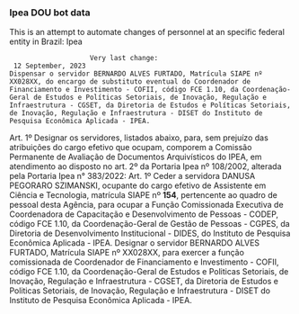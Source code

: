  ### Ipea DOU bot data
 This is an attempt to automate changes of personnel at an specific federal entity in Brazil: Ipea
 
                        Very last change: 
 	 12 September, 2023
	Dispensar o servidor BERNARDO ALVES FURTADO, Matrícula SIAPE nº XX028XX, do encargo de substituto eventual do Coordenador de Financiamento e Investimento - COFII, código FCE 1.10, da Coordenação-Geral de Estudos e Políticas Setoriais, de Inovação, Regulação e Infraestrutura - CGSET, da Diretoria de Estudos e Políticas Setoriais, de Inovação, Regulação e Infraestrutura - DISET do Instituto de Pesquisa Econômica Aplicada - IPEA.
Art. 1º Designar os servidores, listados abaixo, para, sem prejuízo das atribuições do cargo efetivo que ocupam, comporem a Comissão Permanente de Avaliação de Documentos Arquivísticos do IPEA, em atendimento ao disposto no art. 2º da Portaria Ipea nº 108/2002, alterada pela Portaria Ipea n° 383/2022:
Art. 1º Ceder a servidora DANUSA PEGORARO SZIMANSKI, ocupante do cargo efetivo de Assistente em Ciência e Tecnologia, matrícula SIAPE nº **154**, pertencente ao quadro de pessoal desta Agência, para ocupar a Função Comissionada Executiva de Coordenadora de Capacitação e Desenvolvimento de Pessoas - CODEP, código FCE 1.10, da Coordenação-Geral de Gestão de Pessoas - CGPES, da Diretoria de Desenvolvimento Institucional - DIDES, do Instituto de Pesquisa Econômica Aplicada - IPEA.
Designar o servidor BERNARDO ALVES FURTADO, Matrícula SIAPE nº XX028XX, para exercer a função comissionada de Coordenador de Financiamento e Investimento - COFII, código FCE 1.10, da Coordenação-Geral de Estudos e Politicas Setoriais, de Inovação, Regulação e Infraestrutura - CGSET, da Diretoria de Estudos e Politicas Setoriais, de Inovação, Regulação e Infraestrutura - DISET do Instituto de Pesquisa Econômica Aplicada - IPEA.
